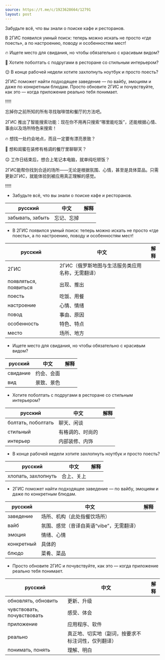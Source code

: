 ```yaml
---
source: https://t.me/c/1923628664/12791
layout: post
---
```


Забудьте всё, что вы знали о поиске кафе и ресторанов.

В 2ГИС появился умный поиск: теперь можно искать не просто «где поесть», а по настроению, поводу и особенностям мест!

🔥 Ищете место для свидания, но чтобы обязательно с красивым видом?

📸 Хотите поболтать с подругами в ресторане со стильным интерьером?

😌 В конце рабочей недели хотите захлопнуть ноутбук и просто поесть?

2ГИС поможет найти подходящее заведение — по вайбу, эмоциям и даже по конкретным блюдам. Просто обновите 2ГИС и почувствуйте, как это — когда приложение реально тебя понимает.




!!!!!

忘掉你之前所知的所有寻找咖啡馆和餐厅的方法吧。

2ГИС 推出了智能搜索功能：现在你不用再只搜索“哪里能吃饭”，还能根据心情、事由以及场所特色来搜索！

🔥 想找一处约会地点，而且一定要有漂亮景致？

📸 想和闺蜜在装修有格调的餐厅里聊聊天？

😌 工作日结束后，想合上笔记本电脑，就单纯吃顿饭？

2ГИС能帮你找到合适的场所——无论是根据氛围、心情，甚至是具体菜品。只需更新2ГИС，就能体验到被应用真正理解的感觉。

!!!!!


- Забудьте всё, что вы знали о поиске кафе и ресторанов.

| русский | 中文 | 解释
| ---|---|---
| забывать, забыть | 忘记、忘掉

- В 2ГИС появился умный поиск: теперь можно искать не просто «где поесть», а по настроению, поводу и особенностям мест!

| русский | 中文 | 解释
| ---|---|---
| 2ГИС | 2ГИС（俄罗斯地图与生活服务类应用名称，无需翻译）
| появляться, появиться | 出现、推出
| поесть | 吃饭、用餐
| настроение | 心情、情绪
| повод | 事由、原因
| особенность | 特色、特点
| место | 场所、地方


- Ищете место для свидания, но чтобы обязательно с красивым видом?

| русский | 中文 | 解释
| ---|---|---
| свидание | 约会、会面
| вид | 景致、景色


- Хотите поболтать с подругами в ресторане со стильным интерьером?

| русский | 中文 | 解释
| ---|---|---
| болтать, поболтать | 聊天、闲谈
| стильный | 有格调的、时尚的
| интерьер | 内部装修、内饰


- В конце рабочей недели хотите захлопнуть ноутбук и просто поесть?

| русский | 中文 | 解释
| ---|---|---
| хлопать, захлопнуть | 合上、关上


- 2ГИС поможет найти подходящее заведение — по вайбу, эмоциям и даже по конкретным блюдам.

| русский | 中文 | 解释
| ---|---|---
| заведение | 场所、机构（此处指餐饮场所）
| вайб | 氛围、感觉（音译自英语“vibe”，无需翻译）
| эмоция | 情绪、心情
| конкретный | 具体的
| блюдо | 菜肴、菜品


- Просто обновите 2ГИС и почувствуйте, как это — когда приложение реально тебя понимает.

| русский | 中文 | 解释
| ---|---|---
| обновлять, обновить | 更新、升级
| чувствовать, почувствовать | 感受、体会
| приложение | 应用程序、软件
| реально | 真正地、切实地（副词，按要求不标注词性，仅列翻译）
| понимать, понять | 理解、明白